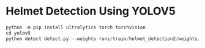 # Helmet Detection Using YOLOV5

```python
python -m pip install ultralytics torch torchvision
cd yolov5
python detect detect.py --weights runs/train/helmet_detection2/weights/last.pt --img 640 --conf 0.25 --source 0

```


